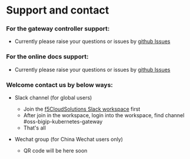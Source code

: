 # Support and contact



### For the gateway controller support:

* Currently please raise your questions or issues by [github Issues](https://github.com/F5Networks/bigip-kubernetes-gateway/issues)



### For the online docs support:

* Currently please raise your questions or issues by [github Issues](https://github.com/f5se/bigip-gatewayapi-docs/issues)



### Welcome contact us by below ways:

* Slack channel (for global users)
    * Join the [f5CloudSolutions Slack workspace](https://f5cloudsolutions.herokuapp.com/) first
    * After join in the workspace, login into the workspace, find channel #oss-bigip-kubernetes-gateway
    * That's all

* Wechat group (for China Wechat users only)
    * QR code will be here soon


